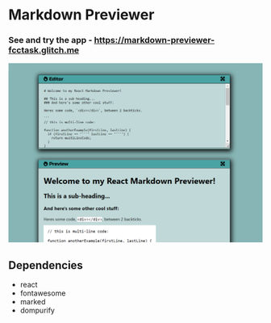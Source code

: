 # Markdown Previewer

### See and try the app - https://markdown-previewer-fcctask.glitch.me
![home page](https://github.com/LyudmilaNevedomskaya/markdown-previewer/blob/main/docs/Screenshot%20(12).png)

## Dependencies

- react
- fontawesome
- marked
- dompurify